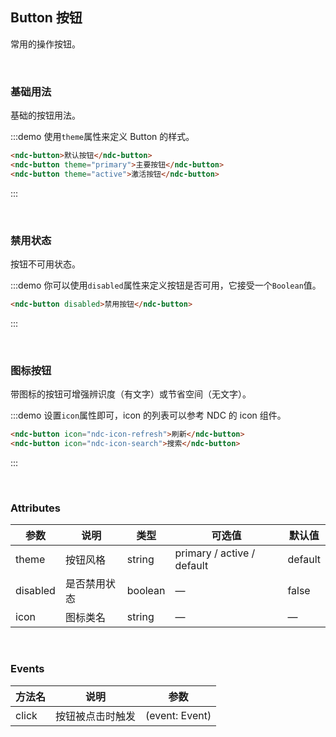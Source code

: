 ## Button 按钮

常用的操作按钮。

<br/>

### 基础用法

基础的按钮用法。

:::demo 使用`theme`属性来定义 Button 的样式。

```html
<ndc-button>默认按钮</ndc-button>
<ndc-button theme="primary">主要按钮</ndc-button>
<ndc-button theme="active">激活按钮</ndc-button>
```
:::

<br />

### 禁用状态

按钮不可用状态。

:::demo 你可以使用`disabled`属性来定义按钮是否可用，它接受一个`Boolean`值。

```html
<ndc-button disabled>禁用按钮</ndc-button>
```
:::

<br />

### 图标按钮

带图标的按钮可增强辨识度（有文字）或节省空间（无文字）。

:::demo 设置`icon`属性即可，icon 的列表可以参考 NDC 的 icon 组件。

```html
<ndc-button icon="ndc-icon-refresh">刷新</ndc-button>
<ndc-button icon="ndc-icon-search">搜索</ndc-button>
```
:::

<br />

### Attributes
| 参数      | 说明    | 类型      | 可选值       | 默认值   |
|---------- |-------- |---------- |-------------  |-------- |
| theme     | 按钮风格   | string    |   primary / active / default |     default    |
| disabled  | 是否禁用状态    | boolean   | —   | false   |
| icon  | 图标类名 | string   |  —  |  —  |

<br />

### Events
| 方法名 | 说明 | 参数 |
| ------ | ------- | ------- |
| click | 按钮被点击时触发 | (event: Event) |